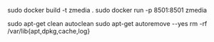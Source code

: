 sudo docker build -t zmedia .
sudo docker run -p 8501:8501 zmedia

sudo apt-get clean autoclean
sudo apt-get autoremove --yes
rm -rf /var/lib{apt,dpkg,cache,log}
